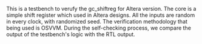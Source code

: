This is a testbench to verufy the gc_shiftreg for Altera version. The core is a simple shift register which used in Altera designs.
All the inputs are random in every clock, with randomized seed. The verification methodology that being used is OSVVM. During the self-checking process, we compare the output of the testbench's logic with the RTL output.
